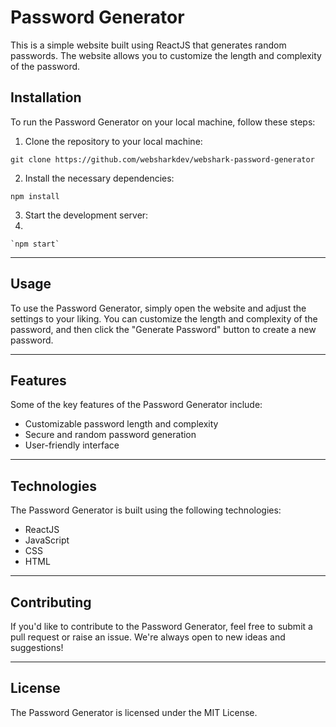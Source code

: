 # Password Generator

This is a simple website built using ReactJS that generates random passwords. The website allows you to customize the length and complexity of the password.

## Installation
To run the Password Generator on your local machine, follow these steps:

1.  Clone the repository to your local machine:
   
```
git clone https://github.com/websharkdev/webshark-password-generator
```

2.  Install the necessary dependencies:

```
npm install
```

3. Start the development server:
4. 
```
`npm start`
```

---

## Usage

To use the Password Generator, simply open the website and adjust the settings to your liking. You can customize the length and complexity of the password, and then click the "Generate Password" button to create a new password.

---

## Features

Some of the key features of the Password Generator include:

-   Customizable password length and complexity
-   Secure and random password generation
-   User-friendly interface

--- 

## Technologies

The Password Generator is built using the following technologies:

-   ReactJS
-   JavaScript
-   CSS
-   HTML

---

## Contributing

If you'd like to contribute to the Password Generator, feel free to submit a pull request or raise an issue. We're always open to new ideas and suggestions!

---

## License

The Password Generator is licensed under the MIT License.
